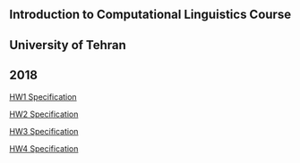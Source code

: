 
## Introduction to Computational Linguistics Course
## University of Tehran 
## 2018

[HW1 Specification](http://dsp.ut.ac.ir/en/wp-content/uploads/2018/03/CL-HW1-1396-2.pdf)


[HW2 Specification](http://dsp.ut.ac.ir/en/wp-content/uploads/2018/03/CL-HW2-1396-2.pdf)


[HW3 Specification](http://dsp.ut.ac.ir/en/wp-content/uploads/2018/04/CL-HW3-1396-2.pdf)


[HW4 Specification](http://dsp.ut.ac.ir/en/wp-content/uploads/2018/05/CL-HW4-1396-2.pdf)


